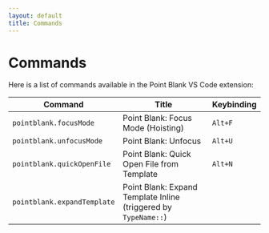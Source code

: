 ```yaml
---
layout: default
title: Commands
---
```


# Commands

Here is a list of commands available in the Point Blank VS Code extension:

| Command | Title | Keybinding |
| --- | --- | --- |
| `pointblank.focusMode` | Point Blank: Focus Mode (Hoisting) | `Alt+F` |
| `pointblank.unfocusMode` | Point Blank: Unfocus | `Alt+U` |
| `pointblank.quickOpenFile` | Point Blank: Quick Open File from Template | `Alt+N` |
| `pointblank.expandTemplate` | Point Blank: Expand Template Inline (triggered by `TypeName::`) | |